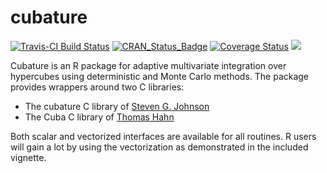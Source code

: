 
<!-- README.md is generated from the source: README.Rmd -->

# cubature

[![Travis-CI Build
Status](https://travis-ci.org/bnaras/cubature.svg?branch=master)](https://travis-ci.org/bnaras/cubature)
[![CRAN\_Status\_Badge](http://www.r-pkg.org/badges/version/cubature)](https://cran.r-project.org/package=cubature)
[![Coverage
Status](https://img.shields.io/codecov/c/github/bnaras/cubature/master.svg)](https://codecov.io/github/bnaras/cubature?branch=master)
[![](https://cranlogs.r-pkg.org/badges/cubature)](https://cloud.r-project.org/package=cubature)

Cubature is an R package for adaptive multivariate integration over
hypercubes using deterministic and Monte Carlo methods. The package
provides wrappers around two C libraries:

  - The cubature C library of [Steven G.
    Johnson](https://math.mit.edu/~stevenj/)
  - The Cuba C library of [Thomas
    Hahn](https://wwwth.mpp.mpg.de/members/hahn/)

Both scalar and vectorized interfaces are available for all routines. R
users will gain a lot by using the vectorization as demonstrated in the
included vignette.
